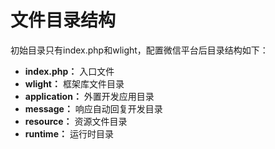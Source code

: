 # **文件目录结构** #

初始目录只有index.php和wlight，配置微信平台后目录结构如下：

- **index.php：** 入口文件
- **wlight：** 框架库文件目录
- **application：** 外置开发应用目录
- **message：** 响应自动回复开发目录
- **resource：** 资源文件目录
- **runtime：** 运行时目录